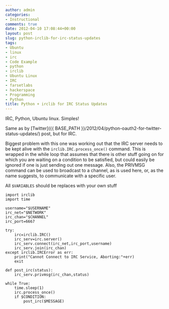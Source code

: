 ```yaml
---
author: admin
categories:
- Instructional
comments: true
date: 2012-04-10 17:08:44+00:00
layout: post
slug: python-irclib-for-irc-status-updates
tags:
- Ubuntu
- linux
- irc
- Code Example
- python
- irclib
- Ubuntu Linux
- IRC
- farsetlabs
- hackerspace
- Programming
- Python
title: Python + irclib for IRC Status Updates
---
```



IRC, Python, Ubuntu linux. Simples!

Same as by [Twitter]({{ BASE_PATH }}/2012/04/python-oauth2-for-twitter-status-updates/) post, but for IRC.

Biggest problem with this one was working out that the IRC server needs to be kept alive with the `irclib.IRC.process_once()` command. This is wrapped in the while loop that assumes that there is other stuff going on for which you are waiting on a condition to be satisfied, but could easily be ignored if one is just sending out one message. Also, the PRIVMSG command can be used to broadcast to a channel, as is used here, or, as the name suggests, to communicate with a specific user.

All `$VARIABLES` should be replaces with your own stuff


    import irclib
    import time

    username="$USERNAME"
    irc_net="$NETWORK"
    irc_chan="$CHANNEL"
    irc_port=6667

    try:
        irc=irclib.IRC()
        irc_serv=irc.server()
        irc_serv.connect(irc_net,irc_port,username)
        irc_serv.join(irc_chan)
    except irclib.IRCError as err:
        print("Cannot Connect to IRC Service, Aborting:"+err)
        exit

    def post_irc(status):
        irc_serv.privmsg(irc_chan,status)

    while True:
        time.sleep(1)
        irc.process_once()
        if $CONDITION:
            post_irc($MESSAGE)
